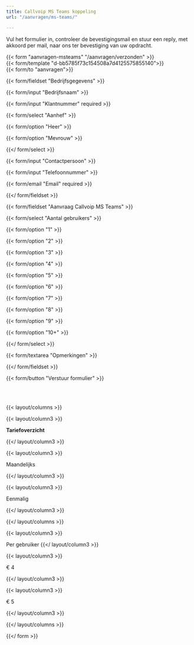 ```yaml
---
title: Callvoip MS Teams koppeling
url: "/aanvragen/ms-teams/"

---
```

Vul het formulier in, controleer de bevestigingsmail en stuur een reply, met akkoord per mail, naar ons ter bevestiging van uw opdracht.

{{< form "aanvragen-msteams" "/aanvragen/verzonden" >}}  
{{< form/template "d-bb5785f73c154508a7d4125575855140">}}  
{{< form/to "aanvragen">}}

{{< form/fieldset "Bedrijfsgegevens" >}}

{{< form/input "Bedrijfsnaam" >}}

{{< form/input "Klantnummer" required >}}

{{< form/select "Aanhef" >}}

{{< form/option "Heer" >}}

{{< form/option "Mevrouw" >}}

{{</ form/select >}}

{{< form/input "Contactpersoon" >}}

{{< form/input "Telefoonnummer" >}}

{{< form/email "Email" required >}}

{{</ form/fieldset >}}

{{< form/fieldset "Aanvraag Callvoip MS Teams" >}}

{{< form/select "Aantal gebruikers" >}}

{{< form/option "1" >}}

{{< form/option "2" >}}

{{< form/option "3" >}}

{{< form/option "4" >}}

{{< form/option "5" >}}

{{< form/option "6" >}}

{{< form/option "7" >}}

{{< form/option "8" >}}

{{< form/option "9" >}}

{{< form/option "10+" >}}

{{</ form/select >}}

{{< form/textarea "Opmerkingen" >}}

{{</ form/fieldset >}}

{{< form/button "Verstuur formulier" >}}

<br><br>

{{< layout/columns >}}

{{< layout/column3 >}}

**Tariefoverzicht**

{{</ layout/column3 >}}

{{< layout/column3 >}}

Maandelijks

{{</ layout/column3 >}}

{{< layout/column3 >}}

Eenmalig

{{</ layout/column3 >}}

{{</ layout/columns >}}

{{< layout/column3 >}}

Per gebruiker
{{</ layout/column3 >}}

{{< layout/column3 >}}

€ 4

{{</ layout/column3 >}}

{{< layout/column3 >}}

€ 5

{{</ layout/column3 >}}

{{</ layout/columns >}}

{{</ form >}}
